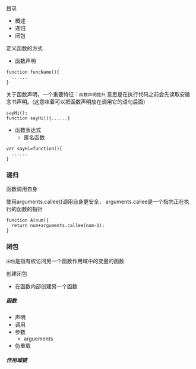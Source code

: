 目录
- 概述
- 递归
- 闭包
  
定义函数的方式
- 函数声明
```
function funcName(){
  ......
}
```
关于函数声明，一个重要特征：`函数声明提升`
意思是在执行代码之前会先读取安徽念书声明。(这意味着可以把函数声明放在调用它的语句后面)

```
sayHi();
function sayHi(){......}
```
- 函数表达式
  - 匿名函数
```
var sayHi=function(){
  ......
}
```
### 递归
函数调用自身

使用arguments.callee()调用自身更安全，
arguments.callee是一个指向正在执行的函数的指针

```
function A(num){
  return num+arguments.callee(num-1);
}
```

### 闭包
`闭包`是指有权访问另一个函数作用域中的变量的函数

创建闭包
- 在函数内部创建另一个函数

##### 函数
- 声明
- 调用
- 参数
  - arguements
- 伪重载
##### 作用域链



